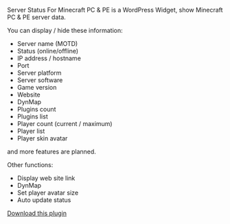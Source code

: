 Server Status For Minecraft PC & PE is a WordPress Widget, show Minecraft PC & PE server data.

You can display / hide these information:

 * Server name (MOTD)
 * Status (online/offline)
 * IP address / hostname
 * Port
 * Server platform
 * Server software
 * Game version
 * Website
 * DynMap
 * Plugins count
 * Plugins list
 * Player count (current / maximum)
 * Player list
 * Player skin avatar
 
and more features are planned.

Other functions:

 * Display web site link
 * DynMap
 * Set player avatar size
 * Auto update status

[Download this plugin](https://wordpress.org/plugins/server-status-for-minecraft-pc-pe)